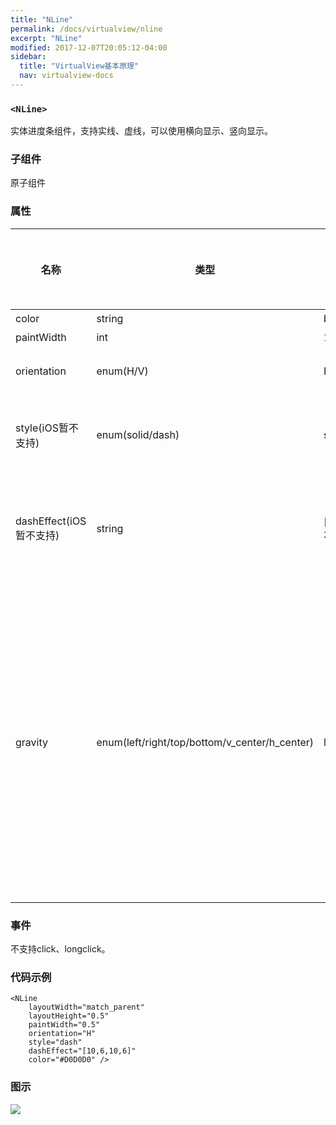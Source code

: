 ```yaml
---
title: "NLine"
permalink: /docs/virtualview/nline
excerpt: "NLine"
modified: 2017-12-07T20:05:12-04:00
sidebar:
  title: "VirtualView基本原理"
  nav: virtualview-docs
---
```


### `<NLine>`

实体进度条组件，支持实线、虚线，可以使用横向显示、竖向显示。

### 子组件
原子组件

### 属性

|名称|类型|默认值|描述|支持表达式|
|---|---|---|---|---|
|color|string|black|线条颜色|是|
|paintWidth|int|1|线条宽度|否|
|orientation|enum(H/V)|H|线条方向，H：横向，V：竖向|否|
|style(iOS暂不支持)|enum(solid/dash)|solid|线条样式，solid：实线，dash：虚线|否|
|dashEffect(iOS暂不支持)|string|[3, 5, 3, 5]|虚线样式数组，元素必须是偶数个，以实线宽度-虚线宽度...的顺序写|否|
|gravity|enum(left/right/top/bottom/v_center/h_center)|left\|top|描述内容的对齐，比如文字在文本组件里的位置、原子组件在容器里的位置，left：靠左，right：靠右，top：靠上，bottom：靠底，v_center：垂直方向居中，h_center：水平方向居中，可用`或`组合描述|否|

### 事件

不支持click、longclick。

### 代码示例

```
<NLine
    layoutWidth="match_parent"
    layoutHeight="0.5"
    paintWidth="0.5"
    orientation="H"
    style="dash"
    dashEffect="[10,6,10,6]"
    color="#D0D0D0" />
```

### 图示

![](https://gw.alicdn.com/tfs/TB1JJyXhLDH8KJjy1XcXXcpdXXa-270-480.png)